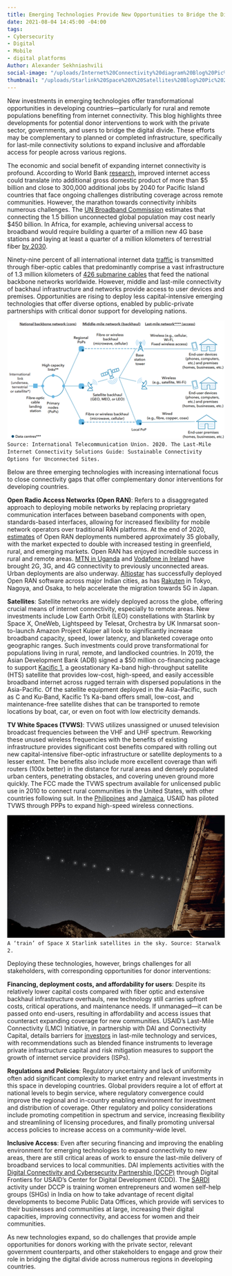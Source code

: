 ```yaml
---
title: Emerging Technologies Provide New Opportunities to Bridge the Digital Divide
date: 2021-08-04 14:45:00 -04:00
tags:
- Cybersecurity
- Digital
- Mobile
- digital platforms
Author: Alexander Sekhniashvili
social-image: "/uploads/Internet%20Connectivity%20diagram%20Blog%20Pic%201.png"
thumbnail: "/uploads/Starlink%20Space%20X%20Satellites%20Blog%20Pic%202.jpg"
---
```


New investments in emerging technologies offer transformational opportunities in developing countries—particularly for rural and remote populations benefiting from internet connectivity. This blog highlights three developments for potential donor interventions to work with the private sector, governments, and users to bridge the digital divide. These efforts may be complementary to planned or completed infrastructure, specifically for last-mile connectivity solutions to expand inclusive and affordable access for people across various regions.

<!--more-->

The economic and social benefit of expanding internet connectivity is profound. According to World Bank [research](https://documents1.worldbank.org/curated/en/479761504687015163/pdf/119401-WP-P154324-PUBLIC.pdf), improved internet access could translate into additional gross domestic product of more than $5 billion and close to 300,000 additional jobs by 2040 for Pacific Island countries that face ongoing challenges distributing coverage across remote communities. However, the marathon towards connectivity inhibits numerous challenges. The [UN Broadband Commission](https://www.itu.int/dms_pub/itu-s/opb/pol/S-POL-BROADBAND.20-2019-PDF-E.pdf) estimates that connecting the 1.5 billion unconnected global population may cost nearly $450 billion. In Africa, for example, achieving universal access to broadband would require building a quarter of a million new 4G base stations and laying at least a quarter of a million kilometers of terrestrial fiber [by 2030](https://www.broadbandcommission.org/Documents/working-groups/DigitalMoonshotforAfrica_Report.pdf).

Ninety-nine percent of all international internet data [traffic](https://www.adb.org/sites/default/files/publication/696521/sdwp-076-digital-connectivity-low-earth-orbit-satellite.pdf) is transmitted through fiber-optic cables that predominantly comprise a vast infrastructure of 1.3 million kilometers of [426 submarine cables](https://www2.telegeography.com/submarine-cable-faqs-frequently-asked-questions) that feed the national backbone networks worldwide. However, middle and last-mile connectivity of backhaul infrastructure and networks provide access to user devices and premises. Opportunities are rising to deploy less capital-intensive emerging technologies that offer diverse options, enabled by public-private partnerships with critical donor support for developing nations.

![Internet Connectivity diagram Blog Pic 1.png](/uploads/Internet%20Connectivity%20diagram%20Blog%20Pic%201.png)
`Source: International Telecommunication Union. 2020. The Last-Mile Internet Connectivity Solutions Guide: Sustainable Connectivity Options for Unconnected Sites.`

Below are three emerging technologies with increasing international focus to close connectivity gaps that offer complementary donor interventions for developing countries.

**Open** **Radio Access Networks (Open RAN)**: Refers to a disaggregated approach to deploying mobile networks by replacing proprietary communication interfaces between baseband components with open, standards-based interfaces, allowing for increased flexibility for mobile network operators over traditional RAN platforms. At the end of 2020, [estimates](https://www2.deloitte.com/xe/en/insights/industry/technology/technology-media-and-telecom-predictions/2021/radio-access-networks.html/#endnote-sup-1) of Open RAN deployments numbered approximately 35 globally, with the market expected to double with increased testing in greenfield, rural, and emerging markets. Open RAN has enjoyed incredible success in rural and remote areas. [MTN in Uganda](https://www.mtn.com/mtn-group-drives-innovative-rural-coverage-using-openran-technology/) and [Vodafone in Ireland](https://n.vodafone.ie/aboutus/press/vodafone-ireland-announces-partnership-with-parallel-wireless.html) have brought 2G, 3G, and 4G connectivity to previously unconnected areas. Urban deployments are also underway. [Altiostar](https://www.altiostar.com/) has successfully deployed Open RAN software across major Indian cities, as has [Rakuten](https://www.fujitsu.com/global/about/resources/news/press-releases/2021/0518-01.html) in Tokyo, Nagoya, and Osaka, to help accelerate the migration towards 5G in Japan.

**Satellites**: Satellite networks are widely deployed across the globe, offering crucial means of internet connectivity, especially to remote areas. New investments include Low Earth Orbit (LEO) constellations with Starlink by Space X, OneWeb, Lightspeed by Telesat, Orchestra by UK Inmarsat soon-to-launch Amazon Project Kuiper all look to significantly increase broadband capacity, speed, lower latency, and blanketed coverage onto geographic ranges. Such investments could prove transformational for populations living in rural, remote, and landlocked countries. In 2019, the Asian Development Bank (ADB) signed a $50 million co-financing package to support [Kacific 1](https://kacific.com/), a geostationary Ka-band high-throughput satellite (HTS) satellite that provides low-cost, high-speed, and easily accessible broadband internet across rugged terrain with dispersed populations in the Asia-Pacific. Of the satellite equipment deployed in the Asia-Pacific, such as C and Ku-Band, Kacific 1’s Ka-band offers small, low-cost, and maintenance-free satellite dishes that can be transported to remote locations by boat, car, or even on foot with low electricity demands.

**TV White Spaces (TVWS)**: TVWS utilizes unassigned or unused television broadcast frequencies between the VHF and UHF spectrum. Reworking these unused wireless frequencies with the benefits of existing infrastructure provides significant cost benefits compared with rolling out new capital-intensive fiber-optic infrastructure or satellite deployments to a lesser extent. The benefits also include more excellent coverage than wifi routers (100x better) in the distance for rural areas and densely populated urban centers, penetrating obstacles, and covering uneven ground more quickly. The FCC made the TVWS spectrum available for unlicensed public use in 2010 to connect rural communities in the United States, with other countries following suit. In the [Philippines](https://www.microsoft.com/en-us/research/project/dynamic-spectrum-and-tv-white-spaces/) and [Jamaica](https://1worldconnected.org/project/lac_tvws_jamaicatvwspilot/lac_tvws_jamaicatvwspilot.pdf), USAID has piloted TVWS through PPPs to expand high-speed wireless connections.

![Starlink Space X Satellites Blog Pic 2.jpg](/uploads/Starlink%20Space%20X%20Satellites%20Blog%20Pic%202.jpg)`A ‘train’ of Space X Starlink satellites in the sky. Source: Starwalk 2.`

Deploying these technologies, however, brings challenges for all stakeholders, with corresponding opportunities for donor interventions:

**Financing, deployment costs, and affordability for users**: Despite its relatively lower capital costs compared with fiber optic and extensive backhaul infrastructure overhauls, new technology still carries upfront costs, critical operations, and maintenance needs. If unmanaged—it can be passed onto end-users, resulting in affordability and access issues that counteract expanding coverage for new communities. USAID’s Last-Mile Connectivity (LMC) Initiative, in partnership with DAI and Connectivity Capital, details barriers for [investors](https://www.usaid.gov/sites/default/files/documents/15396/Barriers_to_Investing_in_Last-Mile_Connectivity.pdf) in last-mile technology and services, with recommendations such as blended finance instruments to leverage private infrastructure capital and risk mitigation measures to support the growth of internet service providers (ISPs).

**Regulations and Policies**: Regulatory uncertainty and lack of uniformity often add significant complexity to market entry and relevant investments in this space in developing countries. Global providers require a lot of effort at national levels to begin service, where regulatory convergence could improve the regional and in-country enabling environment for investment and distribution of coverage. Other regulatory and policy considerations include promoting competition in spectrum and service, increasing flexibility and streamlining of licensing procedures, and finally promoting universal access policies to increase access on a community-wide level.

**Inclusive Access**: Even after securing financing and improving the enabling environment for emerging technologies to expand connectivity to new areas, there are still critical areas of work to ensure the last-mile delivery of broadband services to local communities. DAI implements activities with the [Digital Connectivity and Cybersecurity Partnership (DCCP)](https://www.usaid.gov/sites/default/files/documents/DAI-1098_DCCP_Factsheet-FINAL-web.pdf) through Digital Frontiers for USAID’s Center for Digital Development (CDD). The [SARDI](https://www.usaid.gov/sites/default/files/documents/SARDI_Factsheet-4.26.21.pdf) activity under DCCP is training women entrepreneurs and women self-help groups (SHGs) in India on how to take advantage of recent digital developments to become Public Data Offices, which provide wifi services to their businesses and communities at large, increasing their digital capacities, improving connectivity, and access for women and their communities.

As new technologies expand, so do challenges that provide ample opportunities for donors working with the private sector, relevant government counterparts, and other stakeholders to engage and grow their role in bridging the digital divide across numerous regions in developing countries.